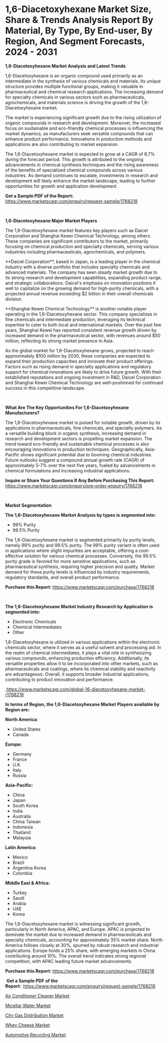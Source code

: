 <p><h1>1,6-Diacetoxyhexane Market Size, Share & Trends Analysis Report By Material, By Type, By End-user, By Region, And Segment Forecasts, 2024 - 2031</h1></p><p><strong>1,6-Diacetoxyhexane Market Analysis and Latest Trends</strong></p>
<p><p>1,6-Diacetoxyhexane is an organic compound used primarily as an intermediate in the synthesis of various chemicals and materials. Its unique structure provides multiple functional groups, making it valuable in pharmaceutical and chemical research applications. The increasing demand for specialty chemicals in various sectors such as pharmaceuticals, agrochemicals, and materials science is driving the growth of the 1,6-Diacetoxyhexane market.</p><p>The market is experiencing significant growth due to the rising utilization of organic compounds in research and development. Moreover, the increased focus on sustainable and eco-friendly chemical processes is influencing the market dynamics, as manufacturers seek versatile compounds that can enhance product performance. Innovations in production methods and applications are also contributing to market expansion.</p><p>The 1,6-Diacetoxyhexane market is expected to grow at a CAGR of 8.7% during the forecast period. This growth is attributed to the ongoing advancements in chemical synthesis techniques and the rising awareness of the benefits of specialized chemical compounds across various industries. As demand continues to escalate, investments in research and development will likely enhance the market landscape, leading to further opportunities for growth and application development.</p></p>
<p><strong>Get a Sample PDF of the Report:&nbsp;</strong> <a href="https://www.marketscagr.com/enquiry/request-sample/1768218?utm_campaign=1436&utm_medium=2&utm_source=Github&utm_content=ia&utm_term=09102024&utm_id=16-diacetoxyhexane">https://www.marketscagr.com/enquiry/request-sample/1768218</a></p>
<p>&nbsp;</p>
<p><strong>1,6-Diacetoxyhexane Major Market Players</strong></p>
<p><p>The 1,6-Diacetoxyhexane market features key players such as Daicel Corporation and Shanghai Kewei Chemical Technology, among others. These companies are significant contributors to the market, primarily focusing on chemical production and specialty chemicals, serving various industries including pharmaceuticals, agrochemicals, and polymers.</p><p>**Daicel Corporation**, based in Japan, is a leading player in the chemical industry with a diverse portfolio that includes specialty chemicals and advanced materials. The company has seen steady market growth due to its strong research and development capabilities, expanding product range, and strategic collaborations. Daicel's emphasis on innovation positions it well to capitalize on the growing demand for high-purity chemicals, with a projected annual revenue exceeding $2 billion in their overall chemicals division.</p><p>**Shanghai Kewei Chemical Technology** is another notable player operating in the 1,6-Diacetoxyhexane sector. This company specializes in fine chemicals and intermediate production, leveraging its technical expertise to cater to both local and international markets. Over the past few years, Shanghai Kewei has reported consistent revenue growth driven by increased demand in the pharmaceutical sector, with revenues around $50 million, reflecting its strong market presence in Asia.</p><p>As the global market for 1,6-Diacetoxyhexane grows, projected to reach approximately $100 million by 2030, these companies are expected to expand their production capacities and innovate their product offerings. Factors such as rising demand in specialty applications and regulatory support for chemical innovations are likely to drive future growth. With their established reputations and ongoing investment in R&D, Daicel Corporation and Shanghai Kewei Chemical Technology are well-positioned for continued success in this competitive landscape.</p></p>
<p>&nbsp;</p>
<p><strong>What Are The Key Opportunities For 1,6-Diacetoxyhexane Manufacturers?</strong></p>
<p><p>The 1,6-Diacetoxyhexane market is poised for notable growth, driven by its applications in pharmaceuticals, fine chemicals, and specialty polymers. As a versatile building block in organic synthesis, increasing demand in research and development sectors is propelling market expansion. The trend toward eco-friendly and sustainable chemical processes is also encouraging innovations in production techniques. Geographically, Asia-Pacific shows significant potential due to booming chemical industries. Future outlooks suggest a compound annual growth rate (CAGR) of approximately 5-7% over the next five years, fueled by advancements in chemical formulations and increasing industrial applications.</p></p>
<p><strong>Inquire or Share Your Questions If Any Before Purchasing This Report:</strong> <a href="https://www.marketscagr.com/enquiry/pre-order-enquiry/1768218?utm_campaign=1436&utm_medium=2&utm_source=Github&utm_content=ia&utm_term=09102024&utm_id=16-diacetoxyhexane">https://www.marketscagr.com/enquiry/pre-order-enquiry/1768218</a></p>
<p>&nbsp;</p>
<p><strong>Market Segmentation</strong></p>
<p><strong>The 1,6-Diacetoxyhexane Market Analysis by types is segmented into:</strong></p>
<p><ul><li>99% Purity</li><li>99.5% Purity</li></ul></p>
<p><p>The 1,6-Diacetoxyhexane market is segmented primarily by purity levels, namely 99% purity and 99.5% purity. The 99% purity variant is often used in applications where slight impurities are acceptable, offering a cost-effective solution for various chemical processes. Conversely, the 99.5% purity grade is favored for more sensitive applications, such as pharmaceutical synthesis, requiring higher precision and quality. Market demand for these purity levels is influenced by industry requirements, regulatory standards, and overall product performance.</p></p>
<p><strong>Purchase this Report:&nbsp;</strong><a href="https://www.marketscagr.com/purchase/1768218?utm_campaign=1436&utm_medium=2&utm_source=Github&utm_content=ia&utm_term=09102024&utm_id=16-diacetoxyhexane">https://www.marketscagr.com/purchase/1768218</a></p>
<p>&nbsp;</p>
<p><strong>The 1,6-Diacetoxyhexane Market Industry Research by Application is segmented into:</strong></p>
<p><ul><li>Electronic Chemicals</li><li>Chemical Intermediates</li><li>Other</li></ul></p>
<p><p>1,6-Diacetoxyhexane is utilized in various applications within the electronic chemicals sector, where it serves as a useful solvent and processing aid. In the realm of chemical intermediates, it plays a vital role in synthesizing various compounds, enhancing production efficiency. Additionally, its versatile properties allow it to be incorporated into other markets, such as pharmaceuticals and coatings, where its chemical stability and reactivity are advantageous. Overall, it supports broader industrial applications, contributing to product innovation and performance.</p></p>
<p><a href="https://www.marketscagr.com/global-16-diacetoxyhexane-market-r1768218?utm_campaign=1436&utm_medium=2&utm_source=Github&utm_content=ia&utm_term=09102024&utm_id=16-diacetoxyhexane">&nbsp;https://www.marketscagr.com/global-16-diacetoxyhexane-market-r1768218</a></p>
<p><strong>In terms of Region, the 1,6-Diacetoxyhexane Market Players available by Region are:</strong></p>
<p>
    <p> <strong> North America: </strong>
        <ul>
            <li>United States</li>
            <li>Canada</li>
        </ul>
        </p> 
    <p> <strong> Europe: </strong>
        <ul>
            <li>Germany</li>
            <li>France</li>
            <li>U.K.</li>
            <li>Italy</li>
            <li>Russia</li>
        </ul>
        </p> 
    <p> <strong> Asia-Pacific: </strong>
        <ul>
            <li>China</li>
            <li>Japan</li>
            <li>South Korea</li>
            <li>India</li>
            <li>Australia</li>
            <li>China Taiwan</li>
            <li>Indonesia</li>
            <li>Thailand</li>
            <li>Malaysia</li>
        </ul>
        </p> 
    <p> <strong> Latin America: </strong>
        <ul>
            <li>Mexico</li>
            <li>Brazil</li>
            <li>Argentina Korea</li>
            <li>Colombia</li>
        </ul>
        </p> 
    <p> <strong> Middle East & Africa: </strong>
        <ul>
            <li>Turkey</li>
            <li>Saudi</li>
            <li>Arabia</li>
            <li>UAE</li>
            <li>Korea</li>
        </ul>
    </p>
    </p>
<p><p>The 1,6-Diacetoxyhexane market is witnessing significant growth, particularly in North America, APAC, and Europe. APAC is projected to dominate the market due to increased demand in pharmaceuticals and specialty chemicals, accounting for approximately 35% market share. North America follows closely at 30%, spurred by robust research and industrial applications. Europe holds a 25% share, with emerging markets in China contributing around 10%. The overall trend indicates strong regional competition, with APAC leading future market advancements.</p></p>
<p><strong>Purchase this Report: </strong><a href="https://www.marketscagr.com/purchase/1768218?utm_campaign=1436&utm_medium=2&utm_source=Github&utm_content=ia&utm_term=09102024&utm_id=16-diacetoxyhexane">https://www.marketscagr.com/purchase/1768218</a></p>
<p>&nbsp;<strong>Get a Sample PDF of the Report:&nbsp;&nbsp;</strong><a href="https://www.marketscagr.com/enquiry/request-sample/1768218?utm_campaign=1436&utm_medium=2&utm_source=Github&utm_content=ia&utm_term=09102024&utm_id=16-diacetoxyhexane">https://www.marketscagr.com/enquiry/request-sample/1768218</a></p>
<p><strong></strong></p>
<p><p><a href="https://www.linkedin.com/pulse/strategic-forecast-air-conditioner-cleaner-market-growth-trends-gqwef?utm_campaign=1436&utm_medium=2&utm_source=Github&utm_content=ia&utm_term=09102024&utm_id=16-diacetoxyhexane">Air Conditioner Cleaner Market</a></p><p><a href="https://www.linkedin.com/pulse/pulse-micellar-water-rhythms-change-market-resonance-2024-2031-vpj4f?utm_campaign=1436&utm_medium=2&utm_source=Github&utm_content=ia&utm_term=09102024&utm_id=16-diacetoxyhexane">Micellar Water Market</a></p><p><a href="https://www.linkedin.com/pulse/evolution-city-gas-distribution-market-key-shifts-from-bjomc?utm_campaign=1436&utm_medium=2&utm_source=Github&utm_content=ia&utm_term=09102024&utm_id=16-diacetoxyhexane">City Gas Distribution Market</a></p><p><a href="https://issuu.com/reportprime-2/docs/whey-cheese-market-size-2030.pptx_44c565dc696cfc?utm_campaign=1436&utm_medium=2&utm_source=Github&utm_content=ia&utm_term=09102024&utm_id=16-diacetoxyhexane">Whey Cheese Market</a></p><p><a href="https://www.linkedin.com/pulse/automotive-recycling-market-dynamics-application-types-emerging-iss2f?utm_campaign=1436&utm_medium=2&utm_source=Github&utm_content=ia&utm_term=09102024&utm_id=16-diacetoxyhexane">Automotive Recycling Market</a></p></p>